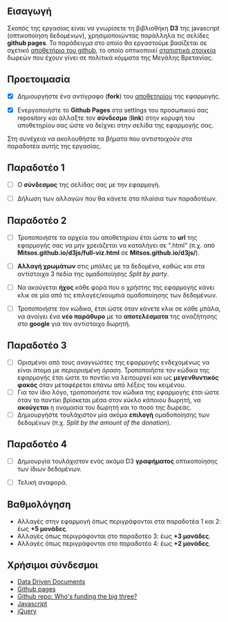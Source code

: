 ## Εισαγωγή

Σκοπός της εργασίας είναι να γνωρίσετε τη βιβλιοθήκη **D3** της javascript (οπτικοποίηση δεδομένων), χρησιμοποιώντας παράλληλα τις σελίδες **github pages**. Το παράδειγμα στο οποίο θα εργαστούμε βασίζεται σε σχετικό [αποθετήριο του github](https://github.com/neilhawkins/d3-uk-political-donations), το οποίο οπτικοποιεί [στατιστικά στοιχεία](http://neilhawkins.github.io/d3-uk-political-donations/full-viz.html) δωρεών που έχουν γίνει σε πολιτικά κόμματα της Μεγάλης Βρετανίας.


## Προετοιμασία
- [x] Δημιουργήστε ένα αντίγραφο (**fork**) του [αποθετηρίου](https://github.com/ioniodi/D3js) της εφαρμογής.

- [x] Ενεργοποιήστε το **Github Pages** στα settings του προσωπικού σας repository και άλλαξτε τον **σύνδεσμο** (**link**) στην κορυφή του αποθετηρίου σας ώστε να δείχνει στην σελίδα της εφαρμογής σας.

Στη συνέχεια να ακολουθήστε τα βήματα που αντιστοιχούν στα παραδοτέα αυτής της εργασίας.


## Παραδοτέο 1 

- [ ] Ο **σύνδεσμος** της σελίδας σας με την εφαρμογή.
- [ ] Δήλωση των αλλαγών που θα κάνετε στα πλαίσια των παραδοτέων.


## Παραδοτέο 2

- [ ] Τροποποιήστε τα αρχεία του αποθετηρίου έτσι ώστε το **url** της εφαρμογής σας να μην χρειάζεται να καταλήγει σε ".html" (π.χ. από **Mitsos.github.io/d3js/full-viz.html** σε **Mitsos.github.io/d3js/**).
- [ ] **Αλλαγή χρωμάτων** στις μπάλες με τα δεδομένα, καθώς και στα αντίστοιχα 3 πεδία της ομαδοποίησης *Split by party*.
- [ ] Να ακούγεται **ήχος** κάθε φορά που ο χρήστης της εφαρμογής κάνει κλικ σε μία από τις επιλογές/κουμπιά ομαδοποίησης των δεδομένων.
- [ ] Τροποποιήστε τον κώδικα, έτσι ώστε όταν κάνετε κλικ σε κάθε μπάλα, να ανοίγει ένα **νέο παράθυρο** με τα **αποτελέσματα** της αναζήτησης στο **google** για τον αντίστοιχο δωρητή.


## Παραδοτέο 3

- [ ] Ορισμένοι από τους *αναγνώστες* της εφαρμογής ενδεχομένως να είναι άτομα με *περιορισμένη όραση*. Τροποποιήστε τον κώδικα της εφαρμογής έτσι ώστε το ποντίκι να λειτουργεί και ως **μεγενθυντικός φακός** όταν μεταφέρεται επάνω από λέξεις του κειμένου.
- [ ] Για τον ίδιο λόγο, τροποποιήστε τον κώδικα της εφαρμογής έτσι ώστε όταν το ποντίκι βρίσκεται μέσα στον κύκλο κάποιου δωρητή, να **ακούγεται** η ονομασία του δωρητή και το ποσό της δωρεάς.
- [ ] Δημιουργήστε τουλάχιστον μία ακόμα **επιλογή** ομαδοποίησης των δεδομένων (π.χ. *Split by the amount of the donation*).

## Παραδοτέο 4

- [ ] Δημιουργία τουλάχιστον ενός ακόμα D3 **γραφήματος** οπτικοποίησης των ίδιων δεδομένων.
- [ ] Τελική αναφορά.


## Βαθμολόγηση

* Αλλαγές στην εφαρμογή όπως περιγράφονται στα παραδοτέα 1 και 2: έως **+5 μονάδες**.
* Αλλαγές όπως περιγράφονται στο παραδοτέο 3: έως **+3 μονάδες**.
* Αλλαγές όπως περιγράφονται στο παραδοτέο 4: έως **+2 μονάδες**.


## Χρήσιμοι σύνδεσμοι

* [Data Driven Documents](https://d3js.org/)
* [Github pages](https://pages.github.com/)
* [Github repo: Who's funding the big three?](https://github.com/neilhawkins/d3-uk-political-donations)
* [Javascript](https://www.javascript.com/)
* [jQuery](https://jquery.com/)
